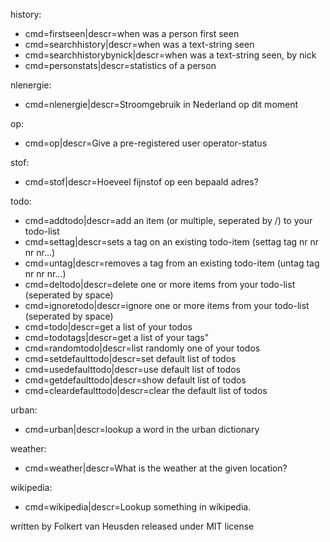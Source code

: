 history: 
* cmd=firstseen|descr=when was a person first seen
* cmd=searchhistory|descr=when was a text-string seen
* cmd=searchhistorybynick|descr=when was a text-string seen, by nick
* cmd=personstats|descr=statistics of a person

nlenergie:
* cmd=nlenergie|descr=Stroomgebruik in Nederland op dit moment

op:
* cmd=op|descr=Give a pre-registered user operator-status

stof:
* cmd=stof|descr=Hoeveel fijnstof op een bepaald adres?

todo:
* cmd=addtodo|descr=add an item (or multiple, seperated by /) to your todo-list
* cmd=settag|descr=sets a tag on an existing todo-item (settag tag nr nr nr nr...)
* cmd=untag|descr=removes a tag from an existing todo-item (untag tag nr nr nr...)
* cmd=deltodo|descr=delete one or more items from your todo-list (seperated by space)
* cmd=ignoretodo|descr=ignore one or more items from your todo-list (seperated by space)
* cmd=todo|descr=get a list of your todos
* cmd=todotags|descr=get a list of your tags"
* cmd=randomtodo|descr=list randomly one of your todos
* cmd=setdefaulttodo|descr=set default list of todos
* cmd=usedefaulttodo|descr=use default list of todos
* cmd=getdefaulttodo|descr=show default list of todos
* cmd=cleardefaulttodo|descr=clear the default list of todos

urban:
* cmd=urban|descr=lookup a word in the urban dictionary

weather:
* cmd=weather|descr=What is the weather at the given location?

wikipedia:
* cmd=wikipedia|descr=Lookup something in wikipedia.


written by Folkert van Heusden
released under MIT license
